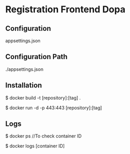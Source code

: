 # Registration Frontend Dopa


## Configuration

appsettings.json

## Configuration Path

./appsettings.json

## Installation

$ docker build -t [repository]:[tag] .

$ docker run -d -p 443:443 [repository]:[tag]

## Logs

$ docker ps //To check container ID

$ docker logs [container ID]